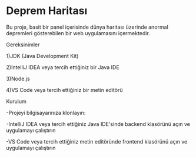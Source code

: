 # Deprem Haritası

Bu proje, basit bir panel içerisinde dünya haritası üzerinde anormal depremleri gösterebilen bir web uygulamasını içermektedir.


Gereksinimler

1)JDK (Java Development Kit)

2)IntelliJ IDEA veya tercih ettiğiniz bir Java IDE

3)Node.js

4)VS Code veya tercih ettiğiniz bir metin editörü


Kurulum

-Projeyi bilgisayarınıza klonlayın:

-IntelliJ IDEA veya tercih ettiğiniz Java IDE'sinde backend klasörünü açın ve uygulamayı çalıştırın

-VS Code veya tercih ettiğiniz metin editöründe frontend klasörünü açın ve uygulamayı çalıştırın

